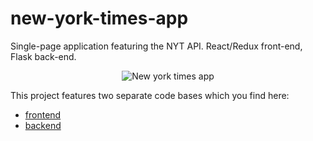 # new-york-times-app
Single-page application featuring the NYT API. React/Redux front-end, Flask back-end. 

<div style="text-align:center;">

![New york times app](https://i.imgur.com/7SIlmAJl.jpg)
</div>

This project features two separate code bases which you find here:
- [frontend](https://github.com/dacrands/nyt-app-cors)
- [backend](https://github.com/dacrands/new-york-times-backend)
